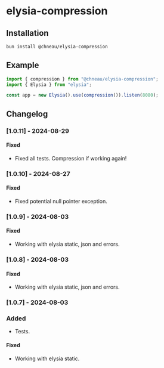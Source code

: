 # elysia-compression

## Installation

```bash
bun install @chneau/elysia-compression
```

## Example

```ts
import { compression } from "@chneau/elysia-compression";
import { Elysia } from "elysia";

const app = new Elysia().use(compression()).listen(8080);
```

## Changelog

### [1.0.11] - 2024-08-29

#### Fixed

- Fixed all tests. Compression if working again!

### [1.0.10] - 2024-08-27

#### Fixed

- Fixed potential null pointer exception.

### [1.0.9] - 2024-08-03

#### Fixed

- Working with elysia static, json and errors.

### [1.0.8] - 2024-08-03

#### Fixed

- Working with elysia static, json and errors.

### [1.0.7] - 2024-08-03

### Added

- Tests.

#### Fixed

- Working with elysia static.
